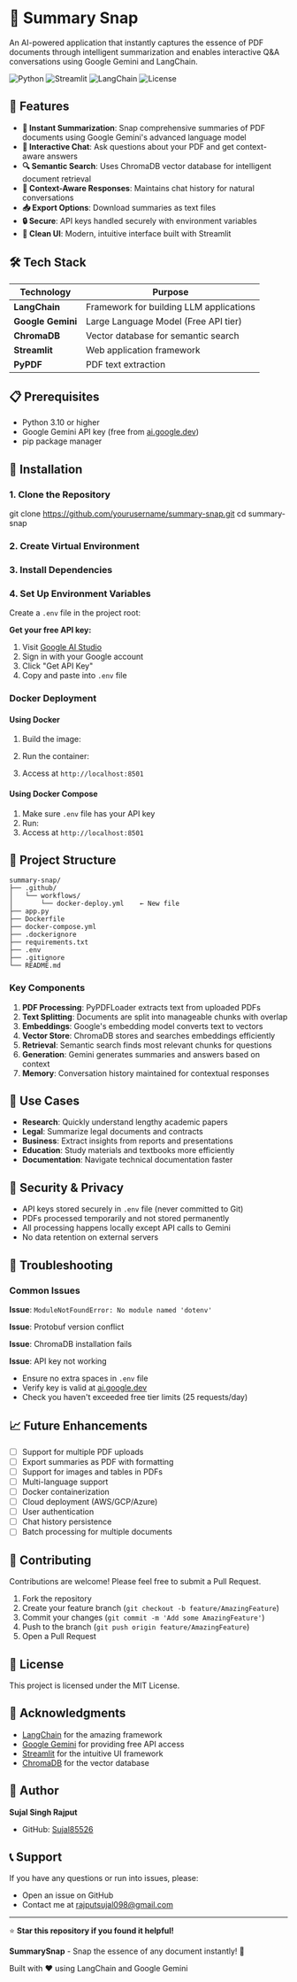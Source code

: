 # 📸 Summary Snap

An AI-powered application that instantly captures the essence of PDF documents through intelligent summarization and enables interactive Q&A conversations using Google Gemini and LangChain.

![Python](https://img.shields.io/badge/Python-3.10+-blue.svg)
![Streamlit](https://img.shields.io/badge/Streamlit-1.38.0-red.svg)
![LangChain](https://img.shields.io/badge/LangChain-0.3.1-green.svg)
![License](https://img.shields.io/badge/License-MIT-yellow.svg)

## 🌟 Features

- **📝 Instant Summarization**: Snap comprehensive summaries of PDF documents using Google Gemini's advanced language model
- **💬 Interactive Chat**: Ask questions about your PDF and get context-aware answers
- **🔍 Semantic Search**: Uses ChromaDB vector database for intelligent document retrieval
- **🎯 Context-Aware Responses**: Maintains chat history for natural conversations
- **📥 Export Options**: Download summaries as text files
- **🔒 Secure**: API keys handled securely with environment variables
- **🎨 Clean UI**: Modern, intuitive interface built with Streamlit

## 🛠️ Tech Stack

| Technology | Purpose |
|------------|---------|
| **LangChain** | Framework for building LLM applications |
| **Google Gemini** | Large Language Model (Free API tier) |
| **ChromaDB** | Vector database for semantic search |
| **Streamlit** | Web application framework |
| **PyPDF** | PDF text extraction |

## 📋 Prerequisites

- Python 3.10 or higher
- Google Gemini API key (free from [ai.google.dev](https://ai.google.dev))
- pip package manager

## 🚀 Installation

### 1. Clone the Repository

git clone https://github.com/yourusername/summary-snap.git
cd summary-snap


### 2. Create Virtual Environment

### 3. Install Dependencies

### 4. Set Up Environment Variables

Create a `.env` file in the project root:

**Get your free API key:**
1. Visit [Google AI Studio](https://ai.google.dev/)
2. Sign in with your Google account
3. Click "Get API Key"
4. Copy and paste into `.env` file

### Docker Deployment

#### Using Docker

1. Build the image:

2. Run the container:

3. Access at `http://localhost:8501`

#### Using Docker Compose

1. Make sure `.env` file has your API key
2. Run:
3. Access at `http://localhost:8501`


## 📂 Project Structure

```
summary-snap/
├── .github/
│   └── workflows/
│       └── docker-deploy.yml    ← New file
├── app.py
├── Dockerfile
├── docker-compose.yml
├── .dockerignore
├── requirements.txt
├── .env
├── .gitignore
└── README.md
```

### Key Components

1. **PDF Processing**: PyPDFLoader extracts text from uploaded PDFs
2. **Text Splitting**: Documents are split into manageable chunks with overlap
3. **Embeddings**: Google's embedding model converts text to vectors
4. **Vector Store**: ChromaDB stores and searches embeddings efficiently
5. **Retrieval**: Semantic search finds most relevant chunks for questions
6. **Generation**: Gemini generates summaries and answers based on context
7. **Memory**: Conversation history maintained for contextual responses

## 🎯 Use Cases

- **Research**: Quickly understand lengthy academic papers
- **Legal**: Summarize legal documents and contracts
- **Business**: Extract insights from reports and presentations
- **Education**: Study materials and textbooks more efficiently
- **Documentation**: Navigate technical documentation faster

## 🔐 Security & Privacy

- API keys stored securely in `.env` file (never committed to Git)
- PDFs processed temporarily and not stored permanently
- All processing happens locally except API calls to Gemini
- No data retention on external servers

## 🐛 Troubleshooting

### Common Issues

**Issue**: `ModuleNotFoundError: No module named 'dotenv'`

**Issue**: Protobuf version conflict

**Issue**: ChromaDB installation fails


**Issue**: API key not working
- Ensure no extra spaces in `.env` file
- Verify key is valid at [ai.google.dev](https://ai.google.dev)
- Check you haven't exceeded free tier limits (25 requests/day)

## 📈 Future Enhancements

- [ ] Support for multiple PDF uploads
- [ ] Export summaries as PDF with formatting
- [ ] Support for images and tables in PDFs
- [ ] Multi-language support
- [ ] Docker containerization
- [ ] Cloud deployment (AWS/GCP/Azure)
- [ ] User authentication
- [ ] Chat history persistence
- [ ] Batch processing for multiple documents

## 🤝 Contributing

Contributions are welcome! Please feel free to submit a Pull Request.

1. Fork the repository
2. Create your feature branch (`git checkout -b feature/AmazingFeature`)
3. Commit your changes (`git commit -m 'Add some AmazingFeature'`)
4. Push to the branch (`git push origin feature/AmazingFeature`)
5. Open a Pull Request

## 📄 License

This project is licensed under the MIT License.

## 🙏 Acknowledgments

- [LangChain](https://python.langchain.com/) for the amazing framework
- [Google Gemini](https://ai.google.dev/) for providing free API access
- [Streamlit](https://streamlit.io/) for the intuitive UI framework
- [ChromaDB](https://www.trychroma.com/) for the vector database

## 👤 Author

**Sujal Singh Rajput**

- GitHub: [Sujal85526](https://github.com/Sujal85526)

## 📞 Support

If you have any questions or run into issues, please:
- Open an issue on GitHub
- Contact me at rajputsujal098@gmail.com

---

⭐ **Star this repository if you found it helpful!**

**SummarySnap** - Snap the essence of any document instantly! 📸

Built with ❤️ using LangChain and Google Gemini



